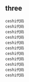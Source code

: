## three

    ceshi代码
    ceshi代码
    ceshi代码
    ceshi代码
    ceshi代码
    ceshi代码
    ceshi代码
    ceshi代码
    ceshi代码
    ceshi代码
    ceshi代码